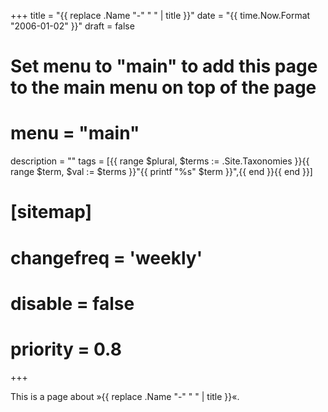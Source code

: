 +++
title = "{{ replace .Name "-" " " | title }}"
date = "{{ time.Now.Format "2006-01-02" }}"
draft = false
# Set menu to "main" to add this page to the main menu on top of the page
# menu = "main"
description = ""
tags = [{{ range $plural, $terms := .Site.Taxonomies }}{{ range $term, $val := $terms }}"{{ printf "%s" $term }}",{{ end }}{{ end }}]
# [sitemap]
#   changefreq = 'weekly'
#   disable = false
#   priority = 0.8
+++

This is a page about »{{ replace .Name "-" " " | title }}«.
